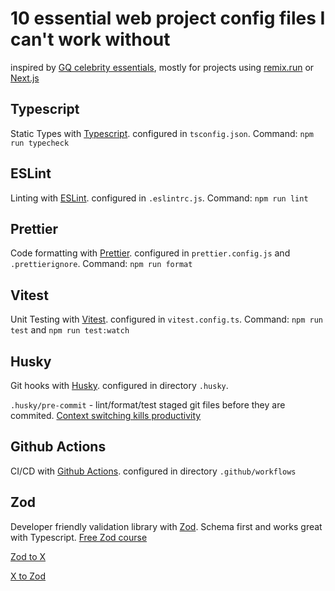 # 10 essential web project config files I can't work without

inspired by [GQ celebrity essentials](https://www.youtube.com/playlist?list=PL0hKMB1-xkc8t5sXk1arVDl-TQslbTdEm), mostly for projects using [remix.run](https://remix.run/) or [Next.js](https://nextjs.org/)

## Typescript

Static Types with [Typescript](https://www.typescriptlang.org/). configured in `tsconfig.json`. Command: `npm run typecheck`

## ESLint

Linting with [ESLint](https://eslint.org/). configured in `.eslintrc.js`. Command: `npm run lint`

## Prettier

Code formatting with [Prettier](https://prettier.io/). configured in `prettier.config.js` and `.prettierignore`. Command: `npm run format`

## Vitest

Unit Testing with [Vitest](https://vitest.dev/). configured in `vitest.config.ts`. Command: `npm run test` and `npm run test:watch`

## Husky

Git hooks with [Husky](https://typicode.github.io/husky/#/). configured in directory `.husky`.

`.husky/pre-commit` - lint/format/test staged git files before they are commited. [Context switching kills productivity](https://youtu.be/ikn_dBSski8?t=433)

## Github Actions

CI/CD with [Github Actions](https://docs.github.com/en/actions). configured in directory `.github/workflows`

## Zod

Developer friendly validation library with [Zod](https://zod.dev/). Schema first and works great with Typescript. [Free Zod course](https://zod.dev/)

[Zod to X](https://zod.dev/?id=zod-to-x)

[X to Zod](https://zod.dev/?id=x-to-zod)

